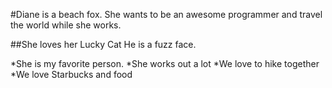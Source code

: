 #Diane is a beach fox.
She wants to be an awesome programmer and travel the world while she works.

##She loves her Lucky Cat
He is a fuzz face.

*She is my favorite person.
*She works out a lot
*We love to hike together
*We love Starbucks and food
